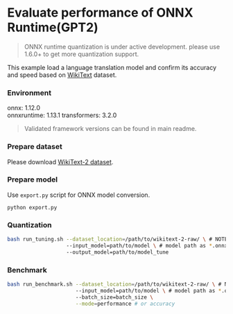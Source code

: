 # Evaluate performance of ONNX Runtime(GPT2) 
>ONNX runtime quantization is under active development. please use 1.6.0+ to get more quantization support. 

This example load a language translation model and confirm its accuracy and speed based on [WikiText](https://blog.einstein.ai/the-wikitext-long-term-dependency-language-modeling-dataset/) dataset. 

### Environment
onnx: 1.12.0  
onnxruntime: 1.13.1
transformers: 3.2.0
> Validated framework versions can be found in main readme.

### Prepare dataset
Please download [WikiText-2 dataset](https://s3.amazonaws.com/research.metamind.io/wikitext/wikitext-2-raw-v1.zip).

### Prepare model
Use `export.py` script for ONNX model conversion. 

```shell
python export.py
```

### Quantization

```bash
bash run_tuning.sh --dataset_location=/path/to/wikitext-2-raw/ \ # NOTE: path must end with /
                   --input_model=path/to/model \ # model path as *.onnx
                   --output_model=path/to/model_tune
```

### Benchmark
```bash
bash run_benchmark.sh --dataset_location=/path/to/wikitext-2-raw/ \ # NOTE: path must end with /
                      --input_model=path/to/model \ # model path as *.onnx
                      --batch_size=batch_size \
                      --mode=performance # or accuracy
```

